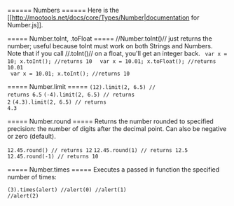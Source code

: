 ====== Numbers ======
Here is the [[http://mootools.net/docs/core/Types/Number|documentation for Number.js]].

===== Number.toInt, .toFloat =====
//Number.toInt()// just returns the number; useful because toInt must work on both Strings and Numbers. Note that if you call //.toInt()// on a float, you'll get an integer back.
<code javascript exec>
var x = 10;
x.toInt(); //returns 10
</code>
<code javascript exec>
var x = 10.01;
x.toFloat(); //returns 10.01
</code>
<code javascript exec>
var x = 10.01;
x.toInt(); //returns 10
</code>

===== Number.limit =====
<code javascript exec>(12).limit(2, 6.5)  // returns 6.5</code>
<code javascript exec>(-4).limit(2, 6.5)  // returns 2</code>
<code javascript exec>(4.3).limit(2, 6.5) // returns 4.3</code>

===== Number.round =====
Returns the number rounded to specified precision: the number of digits after the decimal point. Can also be negative or zero (default).

<code javascript exec>12.45.round() // returns 12</code>
<code javascript exec>12.45.round(1) // returns 12.5</code>
<code javascript exec>12.45.round(-1) // returns 10</code>


===== Number.times =====
Executes a passed in function the specified number of times:

<code javascript exec>(3).times(alert)
//alert(0)
//alert(1)
//alert(2)</code>
